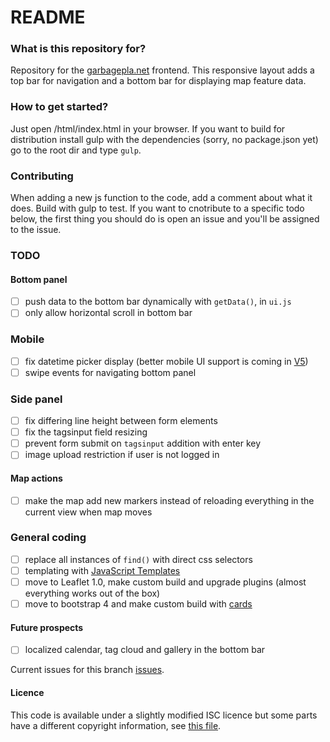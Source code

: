 # README #

### What is this repository for? ###
Repository for the [garbagepla.net](http://www.garbagepla.net) frontend. This responsive layout adds a top bar for navigation and a bottom bar for displaying map feature data.

### How to get started? ###
Just open /html/index.html in your browser. If you want to build for distribution install gulp with the dependencies (sorry, no package.json yet) go to the root dir and type `gulp`.

### Contributing
When adding a new js function to the code, add a comment about what it does. Build with gulp to test. If you want to cnotribute to a specific todo below, the first thing you should do is open an issue and you'll be assigned to the issue.

### TODO

#### Bottom panel
- [ ] push data to the bottom bar dynamically with `getData()`, in `ui.js`
- [ ] only allow horizontal scroll in bottom bar

### Mobile
- [ ] fix datetime picker display (better mobile UI support is coming in [V5](https://github.com/Eonasdan/bootstrap-datetimepicker/issues/841))
- [ ] swipe events for navigating bottom panel

### Side panel
- [ ] fix differing line height between form elements
- [ ] fix the tagsinput field resizing
- [ ] prevent form submit on `tagsinput` addition with enter key
- [ ] image upload restriction if user is not logged in

#### Map actions
- [ ] make the map add new markers instead of reloading everything in the current view when map moves

### General coding
- [ ] replace all instances of `find()` with direct css selectors
- [ ] templating with [JavaScript Templates](https://github.com/blueimp/JavaScript-Templates)
- [ ] move to Leaflet 1.0, make custom build and upgrade plugins (almost everything works out of the box)
- [ ] move to bootstrap 4 and make custom build with [cards](http://v4-alpha.getbootstrap.com/components/card)

#### Future prospects
- [ ] localized calendar, tag cloud and gallery in the bottom bar

Current issues for this branch [issues](https://github.com/garbageplanet/web-ui/labels/branch%3Abottom-bar).

#### Licence
This code is available under a slightly modified ISC licence but some parts have a different copyright information, see [this file](https://github.com/garbageplanet/web-ui/blob/dev/license.md).
